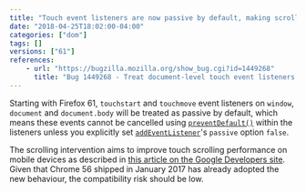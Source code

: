 ```yaml
---
title: "Touch event listeners are now passive by default, making scrolling faster on mobile"
date: "2018-04-25T18:02:00-04:00"
categories: ["dom"]
tags: []
versions: ["61"]
references:
    - url: "https://bugzilla.mozilla.org/show_bug.cgi?id=1449268"
      title: "Bug 1449268 - Treat document-level touch event listeners as passive. (Chrome scrolling intervention)"
---
```

Starting with Firefox 61, `touchstart` and `touchmove` event listeners on `window`, `document` and `document.body` will be treated as passive by default, which means these events cannot be cancelled using [`preventDefault()`](https://developer.mozilla.org/en-US/docs/Web/API/Event/preventDefault) within the listeners unless you explicitly set [`addEventListener`](https://developer.mozilla.org/en-US/docs/Web/API/EventTarget/addEventListener)'s `passive` option `false`.

The scrolling intervention aims to improve touch scrolling performance on mobile devices as described in [this article on the Google Developers site](https://developers.google.com/web/updates/2017/01/scrolling-intervention). Given that Chrome 56 shipped in January 2017 has already adopted the new behaviour, the compatibility risk should be low.
